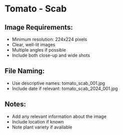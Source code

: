 # Tomato - Scab

## Image Requirements:
- Minimum resolution: 224x224 pixels
- Clear, well-lit images
- Multiple angles if possible
- Include both close-up and wide shots

## File Naming:
- Use descriptive names: tomato_scab_001.jpg
- Include date if relevant: tomato_scab_2024_001.jpg

## Notes:
- Add any relevant information about the image
- Include location if known
- Note plant variety if available
